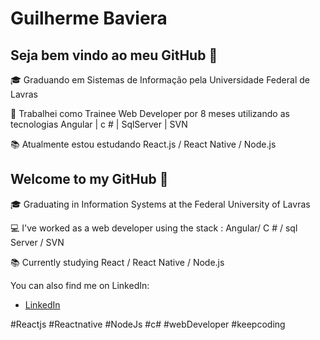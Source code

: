 # Guilherme Baviera


## Seja bem vindo ao meu GitHub 👋

🎓 Graduando em Sistemas de Informação pela Universidade Federal de Lavras

💼 Trabalhei como Trainee Web Developer por 8 meses utilizando as tecnologias Angular | c # | SqlServer | SVN

📚 Atualmente estou estudando React.js / React Native / Node.js

## Welcome to my GitHub 👋

:mortar_board: Graduating in Information Systems at the Federal University of Lavras

:computer: I've worked as a web developer using the stack : Angular/ C # / sql Server / SVN

:books: Currently studying React / React Native / Node.js

You can also find me on LinkedIn:
- [LinkedIn](www.linkedin.com/in/guilhermebaviera/)

#Reactjs #Reactnative #NodeJs #c# #webDeveloper #keepcoding 
